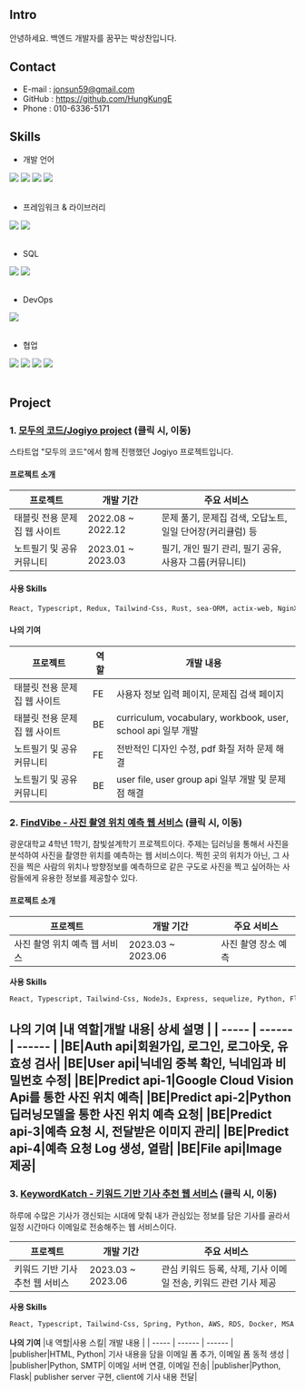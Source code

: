 ## Intro
안녕하세요. 백엔드 개발자를 꿈꾸는 박상찬입니다.

## Contact

- E-mail : jonsun59@gmail.com
- GitHub : https://github.com/HungKungE
- Phone : 010-6336-5171

## Skills
- 개발 언어
<div>
  <img src="https://img.shields.io/badge/JavaScript-F7DF1E?style=for-the-badge&logo=javascript&logoColor=white">
  <img src="https://img.shields.io/badge/Typescript-3178C6?style=for-the-badge&logo=typescript&logoColor=white">
  <img src="https://img.shields.io/badge/Rust-000000?style=for-the-badge&logo=rust&logoColor=white">
  <img src="https://img.shields.io/badge/python-3776AB?style=for-the-badge&logo=python&logoColor=white"> 
</div>
</br>

- 프레임워크 & 라이브러리
<div>
  <img src="https://img.shields.io/badge/react-61DAFB?style=for-the-badge&logo=react&logoColor=black"> 
  <img src="https://img.shields.io/badge/Express-339933?style=for-the-badge&logo=Node.js&logoColor=white">
</div>
</br>

- SQL
<div>
  <img src="https://img.shields.io/badge/mysql-4479A1?style=for-the-badge&logo=mysql&logoColor=white">
  <img src="https://img.shields.io/badge/postgresql-4169E1?style=for-the-badge&logo=postgresql&logoColor=white">
</div>
</br>

- DevOps
<div>
  <img src="https://img.shields.io/badge/aws-232F3E?style=for-the-badge&logo=amazon&logoColor=white">
</div>
</br>

- 협업
<div>
  <img src="https://img.shields.io/badge/github-181717?style=for-the-badge&logo=github&logoColor=white">
  <img src="https://img.shields.io/badge/docs-4285F4?style=for-the-badge&logo=google&logoColor=white">
  <img src="https://img.shields.io/badge/sheets-34A853?style=for-the-badge&logo=google&logoColor=white">
  <img src="https://img.shields.io/badge/figma-F24E1E?style=for-the-badge&logo=figma&logoColor=white">
</div>
</br>

## Project

### 1. [모두의 코드/Jogiyo project](https://github.com/HungKungE/Jogiyo-project) (클릭 시, 이동)

스타트업 "모두의 코드"에서 함께 진행했던 Jogiyo 프로젝트입니다.
</br>

#### 프로젝트 소개

| 프로젝트 | 개발 기간 | 주요 서비스 |
| ------ | ------ | ----- |
| 태블릿 전용 문제집 웹 사이트 | 2022.08 ~ 2022.12  | 문제 풀기, 문제집 검색, 오답노트, 일일 단어장(커리큘럼) 등 |
| 노트필기 및 공유 커뮤니티 | 2023.01 ~ 2023.03 | 필기, 개인 필기 관리, 필기 공유, 사용자 그룹(커뮤니티) |

#### 사용 Skills
```sh
React, Typescript, Redux, Tailwind-Css, Rust, sea-ORM, actix-web, NginX, PostgreSQL, Docker...
```
#### 나의 기여

| 프로젝트 | 역할 | 개발 내용 |
| ------ | ------ | ----- |
| 태블릿 전용 문제집 웹 사이트 | FE | 사용자 정보 입력 페이지, 문제집 검색 페이지 |
| 태블릿 전용 문제집 웹 사이트 | BE | curriculum, vocabulary, workbook, user, school api 일부 개발 |
| 노트필기 및 공유 커뮤니티 | FE | 전반적인 디자인 수정, pdf 화질 저하 문제 해결 |
| 노트필기 및 공유 커뮤니티 | BE | user file, user group api 일부 개발 및 문제점 해결 |

### 2. [FindVibe - 사진 촬영 위치 예측 웹 서비스](https://github.com/HungKungE/FINDVIBE) (클릭 시, 이동)

광운대학교 4학년 1학기, 참빛설계학기 프로젝트이다.
주제는 딥러닝을 통해서 사진을 분석하여 사진을 촬영한 위치를 예측하는 웹 서비스이다.
찍힌 곳의 위치가 아닌, 그 사진을 찍은 사람의 위치나 방향정보를 예측하므로 같은 구도로 사진을 찍고 싶어하는 사람들에게 유용한 정보를 제공할수 있다.

#### 프로젝트 소개

| 프로젝트 | 개발 기간 | 주요 서비스 |
| ------ | ------ | ----- |
| 사진 촬영 위치 예측 웹 서비스 | 2023.03 ~ 2023.06  | 사진 촬영 장소 예측 | 

**사용 Skills**
```sh
React, Typescript, Tailwind-Css, NodeJs, Express, sequelize, Python, Flask, MySQL, AWS, Docker
```

**나의 기여**
|내 역할|개발 내용| 상세 설명 |
| ----- | ------ | ------ |
|BE|Auth api|회원가입, 로그인, 로그아웃, 유효성 검사|
|BE|User api|닉네임 중복 확인, 닉네임과 비밀번호 수정|
|BE|Predict api-1|Google Cloud Vision Api를 통한 사진 위치 예측|
|BE|Predict api-2|Python 딥러닝모델을 통한 사진 위치 예측 요청|
|BE|Predict api-3|예측 요청 시, 전달받은 이미지 관리|
|BE|Predict api-4|예측 요청 Log 생성, 열람|
|BE|File api|Image 제공|
---

### 3. [KeywordKatch - 키워드 기반 기사 추천 웹 서비스](https://github.com/HungKungE/KeywordKatch-Publisher) (클릭 시, 이동)
하루에 수많은 기사가 갱신되는 시대에 맞춰
내가 관심있는 정보를 담은 기사를 골라서 일정 시간마다 이메일로 전송해주는 웹 서비스이다.

| 프로젝트 | 개발 기간 | 주요 서비스 |
| ------ | ------ | ----- |
| 키워드 기반 기사 추천 웹 서비스 | 2023.03 ~ 2023.06  | 관심 키워드 등록, 삭제, 기사 이메일 전송, 키워드 관련 기사 제공 | 


**사용 Skills**
```sh
React, Typescript, Tailwind-Css, Spring, Python, AWS, RDS, Docker, MSA
```

**나의 기여**
|내 역할|사용 스킬| 개발 내용 |
| ----- | ------ | ------ |
|publisher|HTML, Python| 기사 내용을 담을 이메일 폼 추가, 이메일 폼 동적 생성 |
|publisher|Python, SMTP| 이메일 서버 연결, 이메일 전송|
|publisher|Python, Flask| publisher server 구현, client에 기사 내용 전달|

